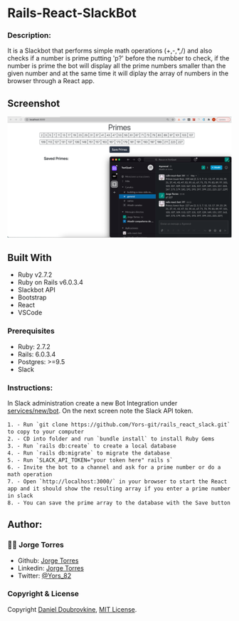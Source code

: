 Rails-React-SlackBot
==================

### Description:

It is a Slackbot that performs simple math operations (+,-,*,/) and also checks if a number is prime putting 'p?' before the numbber to check, if the number is prime the bot will display all the prime numbers smaller than the given number and at the same time it will diplay the array of numbers in the browser through a React app.

## Screenshot

![img](./app/assets/images/Screenshot.png)

## Built With

- Ruby v2.7.2
- Ruby on Rails v6.0.3.4
- Slackbot API
- Bootstrap
- React
- VSCode

### Prerequisites

- Ruby: 2.7.2
- Rails: 6.0.3.4
- Postgres: >=9.5
- Slack

### Instructions:

In Slack administration create a new Bot Integration under [services/new/bot](http://slack.com/services/new/bot). On the next screen note the Slack API token.


```
1. - Run `git clone https://github.com/Yors-git/rails_react_slack.git` to copy to your computer
2. - CD into folder and run `bundle install` to install Ruby Gems
3. - Run `rails db:create` to create a local database
4. - Run `rails db:migrate` to migrate the database
5. - Run `SLACK_API_TOKEN="your token here" rails s`
6. - Invite the bot to a channel and ask for a prime number or do a math operation
7. - Open `http://localhost:3000/` in your browser to start the React app and it should show the resulting array if you enter a prime number in slack
8. - You can save the prime array to the database with the Save button

```

## Author:

### 👨‍💻 Jorge Torres

- Github: [Jorge Torres](https://github.com/Yors-git)
- Linkedin: [Jorge Torres](https://www.linkedin.com/in/jtbribiesca/)
- Twitter: [@Yors_82](https://twitter.com/Yors_82)


### Copyright & License

Copyright [Daniel Doubrovkine](http://code.dblock.org), [MIT License](LICENSE.md).
